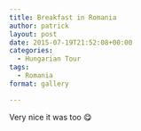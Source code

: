```yaml
---
title: Breakfast in Romania
author: patrick
layout: post
date: 2015-07-19T21:52:08+00:00
categories:
  - Hungarian Tour
tags:
  - Romania
format: gallery

---
```

Very nice it was too 😋